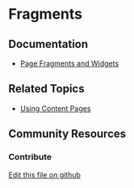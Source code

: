 # Fragments

## Documentation

* [Page Fragments and Widgets](https://learn.liferay.com/en/w/dxp/site-building/creating-pages/page-fragments-and-widgets)

## Related Topics

* [Using Content Pages](https://learn.liferay.com/en/w/dxp/site-building/creating-pages/using-content-pages)

## Community Resources


### Contribute

[Edit this file on github](https://github.com/olafk/controlpanel-documentation-docs/blob/master/md/74en/com_liferay_fragment_web_portlet_FragmentPortlet/fragment_view.md)
